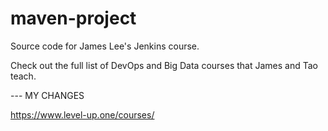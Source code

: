 # maven-project
Source code for James Lee's Jenkins course.

Check out the full list of DevOps and Big Data courses that James and Tao teach.

--- MY CHANGES

https://www.level-up.one/courses/
